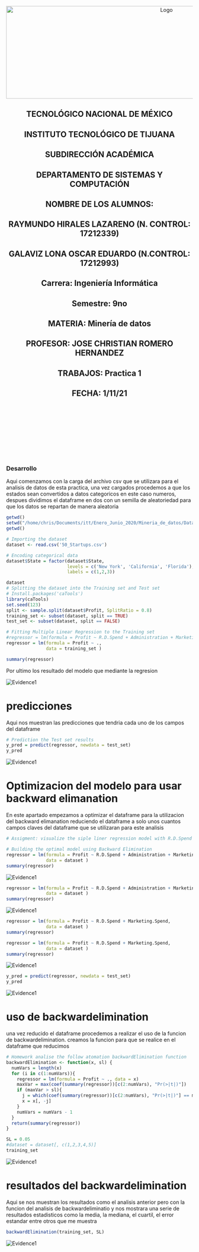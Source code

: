 <p align="center">
    <img alt="Logo" src="https://www.tijuana.tecnm.mx/wp-content/uploads/2021/08/liston-de-logos-oficiales-educacion-tecnm-FEB-2021.jpg" width=850 height=250>
</p>

<H2><p align="Center">TECNOLÓGICO NACIONAL DE MÉXICO</p></H2>

<H2><p align="Center">INSTITUTO TECNOLÓGICO DE TIJUANA</p></H2>

<H2><p align="Center">SUBDIRECCIÓN ACADÉMICA</p></H2>

<H2><p align="Center">DEPARTAMENTO DE SISTEMAS Y COMPUTACIÓN</p></H2>

<H2><p align="Center">NOMBRE DE LOS ALUMNOS: </p></H2>

<H2><p align="Center">RAYMUNDO HIRALES LAZARENO (N. CONTROL: 17212339)</p></H2>

<H2><p align="Center">GALAVIZ LONA OSCAR EDUARDO (N.CONTROL: 17212993)</p></H2>

<H2><p align="Center">Carrera: Ingeniería Informática</p></H2>

<H2><p align="Center">Semestre: 9no </p></H2>

<H2><p align="Center">MATERIA: Minería de datos</p></H2>

<H2><p align="Center">PROFESOR: JOSE CHRISTIAN ROMERO HERNANDEZ</p></H2>

<H2><p align="Center">TRABAJOS: Practica 1</p></H2>

<H2><p align="Center">FECHA: 1/11/21</p></H2>

<br>
<br>
<br>
<br>
<br>
<br>
<br>
<br>

### Desarrollo 
Aqui comenzamos con la carga del archivo csv que se utilizara para el analisis de datos de esta practica, una vez cargados procedemos a que los estados sean convertidos a datos categoricos en este caso numeros, despues dividimos el dataframe en dos con un semilla de aleatoriedad para que los datos se repartan de manera aleatoria

```R
getwd()
setwd("/home/chris/Documents/itt/Enero_Junio_2020/Mineria_de_datos/DataMining/MachineLearning/MultipleLinearRegression")
getwd()

# Importing the dataset
dataset <- read.csv('50_Startups.csv')

# Encoding categorical data 
dataset$State = factor(dataset$State,
                       levels = c('New York', 'California', 'Florida'),
                       labels = c(1,2,3))

dataset
# Splitting the dataset into the Training set and Test set
# Install.packages('caTools')
library(caTools)
set.seed(123)
split <- sample.split(dataset$Profit, SplitRatio = 0.8)
training_set <- subset(dataset, split == TRUE)
test_set <- subset(dataset, split == FALSE)

# Fitting Multiple Linear Regression to the Training set
#regressor = lm(formula = Profit ~ R.D.Spend + Administration + Marketing.Spend + State)
regressor = lm(formula = Profit ~ .,
               data = training_set )

summary(regressor)
```
Por ultimo los resultado del modelo que mediante la regresion  

<img alt="Evidence1" src="./../../Unidad 3/Practica 2/IMG/summary.PNG">

# predicciones
Aqui nos muestran las predicciones que tendria cada uno de los campos del dataframe

```R
# Prediction the Test set results
y_pred = predict(regressor, newdata = test_set)
y_pred
```
<img alt="Evidence1" src="./../../Unidad 3/Practica 2/IMG/prediccion en y.PNG">

# Optimizacion del modelo para usar backward elimanation
En este apartado empezamos a optimizar el dataframe para la utilizacion del backward elimanation reduciendo el dataframe a solo unos cuantos campos claves del dataframe que se utilizaran para este analisis

```R
# Assigment: visualize the siple liner regression model with R.D.Spend 

# Building the optimal model using Backward Elimination
regressor = lm(formula = Profit ~ R.D.Spend + Administration + Marketing.Spend + State,
               data = dataset )
summary(regressor)
```
<img alt="Evidence1" src="./../../Unidad 3/Practica 2/IMG/summary regressor.PNG">

```R
regressor = lm(formula = Profit ~ R.D.Spend + Administration + Marketing.Spend,
               data = dataset )
summary(regressor)
```
<img alt="Evidence1" src="./../../Unidad 3/Practica 2/IMG/no state.PNG">

```R
regressor = lm(formula = Profit ~ R.D.Spend + Marketing.Spend,
               data = dataset )
summary(regressor)

regressor = lm(formula = Profit ~ R.D.Spend + Marketing.Spend,
               data = dataset )
summary(regressor)
```
<img alt="Evidence1" src="./../../Unidad 3/Practica 2/IMG/no administration.PNG">

```R
y_pred = predict(regressor, newdata = test_set)
y_pred
```
<img alt="Evidence1" src="./../../Unidad 3/Practica 2/IMG/new prediccion en y.PNG">

# uso de backwardelimination
una vez reducido el dataframe procedemos a realizar el uso de la funcion de backwardelimination. creamos la funcion para que se realice en el dataframe que reducimos

```R
# Homework analise the follow atomation backwardElimination function 
backwardElimination <- function(x, sl) {
  numVars = length(x)
  for (i in c(1:numVars)){
    regressor = lm(formula = Profit ~ ., data = x)
    maxVar = max(coef(summary(regressor))[c(2:numVars), "Pr(>|t|)"])
    if (maxVar > sl){
      j = which(coef(summary(regressor))[c(2:numVars), "Pr(>|t|)"] == maxVar)
      x = x[, -j]
    }
    numVars = numVars - 1
  }
  return(summary(regressor))
}

SL = 0.05
#dataset = dataset[, c(1,2,3,4,5)]
training_set
```
<img alt="Evidence1" src="./../../Unidad 3/Practica 2/IMG/training set.PNG">

# resultados del backwardelimination
Aqui se nos muestran los resultados como el analisis anterior pero con la funcion del analisis de backwardeliminatio y nos mostrara una serie de resultados estadisticos como la media, la mediana, el cuartil, el error estandar entre otros que me muestra

```R
backwardElimination(training_set, SL)
```

<img alt="Evidence1" src="./../../Unidad 3/Practica 2/IMG/backward.PNG">